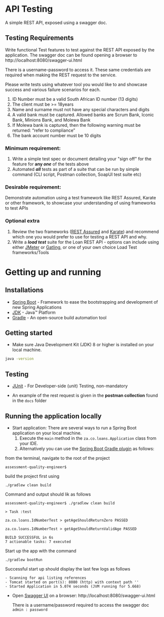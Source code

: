# API Testing

A simple REST API, exposed using a swagger doc.

## Testing Requirements

Write functional Test features to test against the REST API exposed by the application. The swagger doc can be found opening a browser to
http://localhost:8080/swagger-ui.html

There is a username-password to access it. These same credentials are required when making the REST request to the service.

Please write tests using whatever tool you would like to and showcase success and various failure scenarios for each.

1. ID Number must be a valid South African ID number (13 digits)
2. The client must be >= 18years
3. Name and surname must not have any special characters and digits
4. A valid bank must be captured. Allowed banks are Scrum Bank, Iconic Bank, Minions Bank, and Molewa Bank
5. If Molewa bank is captured, then the following warning must be returned: “refer to compliance”
6. The bank account number must be 10 digits

### Minimum requirement:
1. Write a simple test spec or document detailing your "sign off" for the feature for **any _one_** of the tests above
2. Automated _**all**_ tests as part of a suite that can be run by simple command (CLI script, Postman collection, SoapUI test suite etc)


### Desirable requirement:
Demonstrate automation using a test framework like REST Assured, Karate or other framework, to showcase your understanding of using frameworks to test APIs

### Optional extra
1. Review the two frameworks ([REST Assured](https://www.pluralsight.com/courses/rest-assured-fundamentals) and [Karate](https://www.softwaretestinghelp.com/api-testing-with-karate-framework/)) and recommend which one you would prefer to use for testing a REST API and why.
2. Write a **_load test_** suite for the Loan REST API - options can include using either [JMeter](https://jmeter.apache.org/) or [Gatling](https://gatling.io/), or one of your own choice Load Test frameworks/Tools

# Getting up and running

## Installations
* 	[Spring Boot](https://spring.io/projects/spring-boot) - Framework to ease the bootstrapping and development of new Spring Applications
* 	[JDK](https://www.oracle.com/za/java/technologies/javase/jdk11-archive-downloads.html) - Java™ Platform
* 	[Gradle](https://gradle.org/) - An open-source build automation tool

## Getting started

* Make sure Java Development Kit (JDK) 8 or higher is installed on your local machine.
```bash
java -version
```

## Testing

* [JUnit](https://junit.org/) - For Developer-side (unit) Testing, non-mandatory

* An example of the rest request is given in the **postman collection** found in the ```docs``` folder

## Running the application locally

*   Start application: There are several ways to run a Spring Boot application on your local machine. 
    1. Execute the `main` method in the `za.co.loans.Application` class from your IDE. 
    2. Alternatively you can use the [Spring Boot Gradle plugin](https://docs.spring.io/spring-boot/docs/current/reference/html/build-tool-plugins.html#build-tool-plugins-gradle-plugin) as follows:
  
from the terminal, navigate to the root of the project 
```
assessment-quality-engineer$
```

build the project first using
```
./gradlew clean build
```

Command and output should lik as follows
```
assessment-quality-engineer$ ./gradlew clean build

> Task :test

za.co.loans.IdNumberTest > getAgeShouldReturnZero PASSED

za.co.loans.IdNumberTest > getAgeShouldReturnValidAge PASSED

BUILD SUCCESSFUL in 6s
7 actionable tasks: 7 executed
```

Start up the app with the command
```
./gradlew bootRun
```
Successful start up should display the last few logs as follows
```
- Scanning for api listing references
- Tomcat started on port(s): 8080 (http) with context path ''
- Started Application in 5.074 seconds (JVM running for 5.668)
```

* Open [Swagger UI](http://localhost:8080/swagger-ui.html) on a browser: 
  http://localhost:8080/swagger-ui.html
  
  There is a username/password required to access the swagger doc
    ```admin : password```



